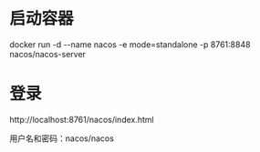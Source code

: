 # 启动容器
docker run -d  --name nacos  -e mode=standalone -p 8761:8848 nacos/nacos-server

# 登录
http://localhost:8761/nacos/index.html

用户名和密码：nacos/nacos
 
  
